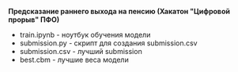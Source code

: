 ﻿**Предсказание раннего выхода на пенсию (Хакатон "Цифровой прорыв" ПФО)**

 - train.ipynb - ноутбук обучения модели
 - submission.py - скрипт для создания submission.csv
 - submission.csv - лучший submission
 - best.cbm - лучшие веса модели

